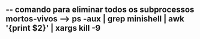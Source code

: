 --
comando para eliminar todos os subprocessos mortos-vivos
    --> ps -aux | grep minishell | awk '{print $2}' | xargs kill -9
-------------------------------------------------
